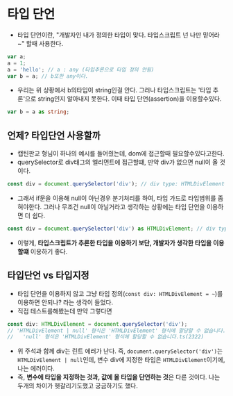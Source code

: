 # 타입 단언
- 타입 단언이란, "개발자인 내가 정의한 타입이 맞다. 타입스크립트 넌 나만 믿어라~" 할때 사용한다.

```typescript
var a;
a = 1;
a = 'hello'; // a : any (타입추론으로 타입 정의 안됨)
var b = a; // b또한 any이다.
```
- 우리는 위 상황에서 b의타입이 string인걸 안다. 그러나 타입스크립트는 '타입 추론'으로 string인지 알아내지 못한다. 이때 타입 단언(assertion)을 이용할수있다.
```typescript
var b = a as string;
```

## 언제? 타입단언 사용할까
- 캡틴판교 형님이 하나의 예시를 들어줬는데, dom에 접근할때 필요할수있다고한다.
- querySelector로 div태그의 엘리먼트에 접근할떄, 만약 div가 없으면 null이 올 것이다.
```typescript
const div = document.querySelector('div'); // div type: HTMLDivElement | null 이다..
```
- 그래서 if문을 이용해 null이 아닌경우 분기처리를 하여, 타입 가드로 타입범위를 좁혀야한다. 그러나 무조건 null이 아닐거라고 생각하는 상황에는 타입 단언을 이용하면 더 쉽다.
```typescript
const div = document.querySelector('div') as HTMLDivElement; // div type은 HTMLDivElement이다.
```
- 이렇게, **타입스크립트가 추론한 타입을 이용하기 보단, 개발자가 생각한 타입을 이용할떄** 이용하기 좋다.

## 타입단언 vs 타입지정
- 타입 단언을 이용하지 않고 그냥 타입 정의(`const div: HTMLDivElement = ~`)를 이용하면 안되나? 라는 생각이 들었다.
- 직접 테스트를해봤는데 만약 그렇다면
```typescript
const div: HTMLDivElement = document.querySelector('div');
// 'HTMLDivElement | null' 형식은 'HTMLDivElement' 형식에 할당할 수 없습니다.
//   'null' 형식은 'HTMLDivElement' 형식에 할당할 수 없습니다.ts(2322)
```
- 위 주석과 함께 div는 린트 에러가 난다. 즉, `document.querySelector('div')`는 `HTMLDivElement | null`인데, 변수 div에 지정한 타입은 `HTMLDivElement`이기에, 나는 에러이다.
- 즉, **변수에 타입을 지정하는 것과, 값에 올 타입을 단언하는 것**은 다른 것이다. 나는 두개의 차이가 헷갈리기도했고 궁금하기도 했다.